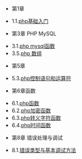 * 第1章
 - 1.1.[php基础入门](1.1.md)
* 第3章 PHP MySQL
 - 3.1.[php mysql函数](3.1.md)
 - 3.5.[php 数组](3.5.md)
* 第5章
 - 5.3.[php控制语句和运算符](5.3.md)
* 第6章函数
 - 6.1.[php函数](6.1.md)
 - 6.2.[php加密函数](6.2.md)
 - 6.3.[php转义字符函数](6.3.md)
 - 6.4.[php时间函数](6.4.md)
* 第8章 错误处理与调试
 - 8.1.[错误类型与基本调试方法](8.1.md)
